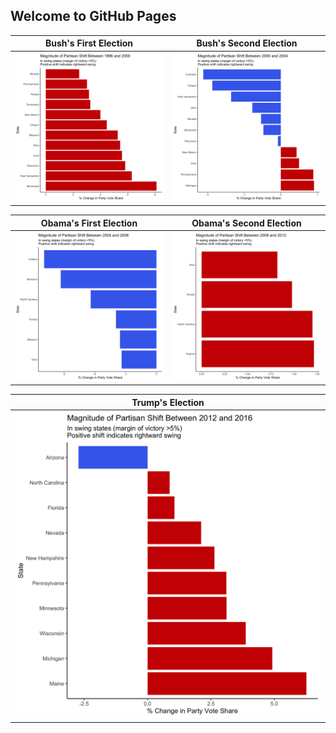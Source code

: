 ## Welcome to GitHub Pages 

Bush's First Election            |  Bush's Second Election
:-------------------------:|:-------------------------:
 ![](figures/swing_00_col.png)  |  ![](figures/swing_04_col.png)


Obama's First Election            |  Obama's Second Election
:-------------------------:|:-------------------------:
 ![](figures/swing_08_col.png)  |  ![](figures/swing_12_col.png)


| Trump's Election   |  
:-------------------------:|
| ![](figures/swing_16_col.png)|  
